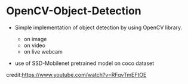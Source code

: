 # OpenCV-Object-Detection

- Simple implementation of object detection by using OpenCV library.
  - on image
  - on video
  - on live webcam

- use of SSD-Mobilenet pretrained model on coco dataset


credit:https://www.youtube.com/watch?v=RFqvTmEFtOE

